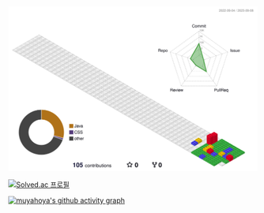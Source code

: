 
![](./profile-3d-contrib/profile-gitblock.svg)


[![Solved.ac
프로필](http://mazassumnida.wtf/api/v2/generate_badge?boj=babyho99)](https://solved.ac/babyho99)


[![muyahoya's github activity graph](https://activity-graph.herokuapp.com/graph?username=muyahoya&theme=nord)](https://github.com/ashutosh00710/github-readme-activity-graph)

